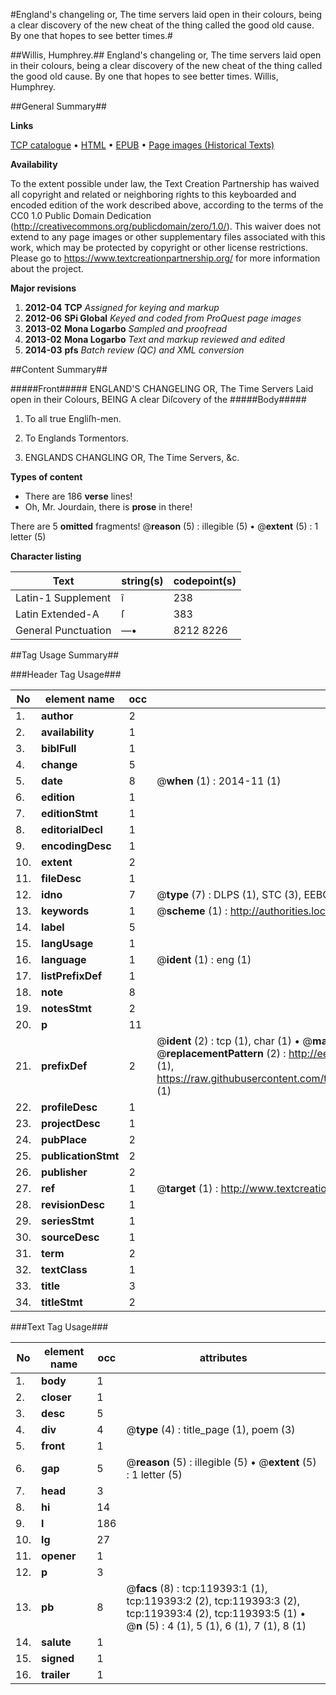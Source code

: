 #England's changeling or, The time servers laid open in their colours, being a clear discovery of the new cheat of the thing called the good old cause. By one that hopes to see better times.#

##Willis, Humphrey.##
England's changeling or, The time servers laid open in their colours, being a clear discovery of the new cheat of the thing called the good old cause. By one that hopes to see better times.
Willis, Humphrey.

##General Summary##

**Links**

[TCP catalogue](http://www.ota.ox.ac.uk/tcp/)  • 
[HTML](http://tei.it.ox.ac.uk/tcp/Texts-HTML/free/A96/A96625.html)  • 
[EPUB](http://tei.it.ox.ac.uk/tcp/Texts-EPUB/free/A96/A96625.epub) • 
[Page images (Historical Texts)](https://historicaltexts.jisc.ac.uk/eebo-99867103e)

**Availability**

To the extent possible under law, the Text Creation Partnership has waived all copyright and related or neighboring rights to this keyboarded and encoded edition of the work described above, according to the terms of the CC0 1.0 Public Domain Dedication (http://creativecommons.org/publicdomain/zero/1.0/). This waiver does not extend to any page images or other supplementary files associated with this work, which may be protected by copyright or other license restrictions. Please go to https://www.textcreationpartnership.org/ for more information about the project.

**Major revisions**

1. __2012-04__ __TCP__ *Assigned for keying and markup*
1. __2012-06__ __SPi Global__ *Keyed and coded from ProQuest page images*
1. __2013-02__ __Mona Logarbo__ *Sampled and proofread*
1. __2013-02__ __Mona Logarbo__ *Text and markup reviewed and edited*
1. __2014-03__ __pfs__ *Batch review (QC) and XML conversion*

##Content Summary##

#####Front#####
ENGLAND'S CHANGELING OR, The Time Servers Laid open in their Colours, BEING A clear Diſcovery of the
#####Body#####

1. To all true Engliſh-men.

1. To Englands Tormentors.

1. ENGLANDS CHANGLING OR, The Time Servers, &c.

**Types of content**

  * There are 186 **verse** lines!
  * Oh, Mr. Jourdain, there is **prose** in there!

There are 5 **omitted** fragments! 
 @__reason__ (5) : illegible (5)  •  @__extent__ (5) : 1 letter (5)

**Character listing**


|Text|string(s)|codepoint(s)|
|---|---|---|
|Latin-1 Supplement|î|238|
|Latin Extended-A|ſ|383|
|General Punctuation|—•|8212 8226|

##Tag Usage Summary##

###Header Tag Usage###

|No|element name|occ|attributes|
|---|---|---|---|
|1.|__author__|2||
|2.|__availability__|1||
|3.|__biblFull__|1||
|4.|__change__|5||
|5.|__date__|8| @__when__ (1) : 2014-11 (1)|
|6.|__edition__|1||
|7.|__editionStmt__|1||
|8.|__editorialDecl__|1||
|9.|__encodingDesc__|1||
|10.|__extent__|2||
|11.|__fileDesc__|1||
|12.|__idno__|7| @__type__ (7) : DLPS (1), STC (3), EEBO-CITATION (1), PROQUEST (1), VID (1)|
|13.|__keywords__|1| @__scheme__ (1) : http://authorities.loc.gov/ (1)|
|14.|__label__|5||
|15.|__langUsage__|1||
|16.|__language__|1| @__ident__ (1) : eng (1)|
|17.|__listPrefixDef__|1||
|18.|__note__|8||
|19.|__notesStmt__|2||
|20.|__p__|11||
|21.|__prefixDef__|2| @__ident__ (2) : tcp (1), char (1)  •  @__matchPattern__ (2) : ([0-9\-]+):([0-9IVX]+) (1), (.+) (1)  •  @__replacementPattern__ (2) : http://eebo.chadwyck.com/downloadtiff?vid=$1&page=$2 (1), https://raw.githubusercontent.com/textcreationpartnership/Texts/master/tcpchars.xml#$1 (1)|
|22.|__profileDesc__|1||
|23.|__projectDesc__|1||
|24.|__pubPlace__|2||
|25.|__publicationStmt__|2||
|26.|__publisher__|2||
|27.|__ref__|1| @__target__ (1) : http://www.textcreationpartnership.org/docs/. (1)|
|28.|__revisionDesc__|1||
|29.|__seriesStmt__|1||
|30.|__sourceDesc__|1||
|31.|__term__|2||
|32.|__textClass__|1||
|33.|__title__|3||
|34.|__titleStmt__|2||


###Text Tag Usage###

|No|element name|occ|attributes|
|---|---|---|---|
|1.|__body__|1||
|2.|__closer__|1||
|3.|__desc__|5||
|4.|__div__|4| @__type__ (4) : title_page (1), poem (3)|
|5.|__front__|1||
|6.|__gap__|5| @__reason__ (5) : illegible (5)  •  @__extent__ (5) : 1 letter (5)|
|7.|__head__|3||
|8.|__hi__|14||
|9.|__l__|186||
|10.|__lg__|27||
|11.|__opener__|1||
|12.|__p__|3||
|13.|__pb__|8| @__facs__ (8) : tcp:119393:1 (1), tcp:119393:2 (2), tcp:119393:3 (2), tcp:119393:4 (2), tcp:119393:5 (1)  •  @__n__ (5) : 4 (1), 5 (1), 6 (1), 7 (1), 8 (1)|
|14.|__salute__|1||
|15.|__signed__|1||
|16.|__trailer__|1||
